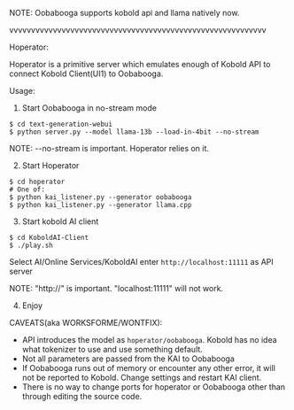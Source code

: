 NOTE: Oobabooga supports kobold api and llama natively now.

vvvvvvvvvvvvvvvvvvvvvvvvvvvvvvvvvvvvvvvvvvvvvvvvvvvvvvvvvvv


Hoperator:

Hoperator is a primitive server which emulates enough of Kobold API
to connect Kobold Client(UI1) to Oobabooga.

Usage:

1) Start Oobabooga in no-stream mode
```console
$ cd text-generation-webui
$ python server.py --model llama-13b --load-in-4bit --no-stream
```
NOTE: --no-stream is important. Hoperator relies on it.

2) Start Hoperator 
```console
$ cd hoperator
# One of:
$ python kai_listener.py --generator oobabooga
$ python kai_listener.py --generator llama.cpp
```

3) Start kobold AI client 
```console
$ cd KoboldAI-Client
$ ./play.sh 
```
Select AI/Online Services/KoboldAI enter `http://localhost:11111` as API server

NOTE: "http://" is important. "localhost:11111" will not work.

4) Enjoy 

CAVEATS(aka WORKSFORME/WONTFIX):

* API introduces the model as `hoperator/oobabooga`. Kobold has no idea what tokenizer to use and use something default.
* Not all parameters are passed from the KAI to Oobabooga
* If Oobabooga runs out of memory or encounter any other error, it will not be reported to Kobold. Change settings and restart KAI client. 
* There is no way to change ports for hoperator or Oobabooga other than through editing the source code.


